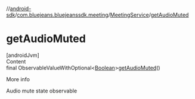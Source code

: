 //[android-sdk](../../../index.md)/[com.bluejeans.bluejeanssdk.meeting](../index.md)/[MeetingService](index.md)/[getAudioMuted](get-audio-muted.md)



# getAudioMuted  
[androidJvm]  
Content  
final ObservableValueWithOptional<[Boolean](https://developer.android.com/reference/kotlin/java/lang/Boolean.html)>[getAudioMuted](get-audio-muted.md)()  
  
More info  


Audio mute state observable

  



